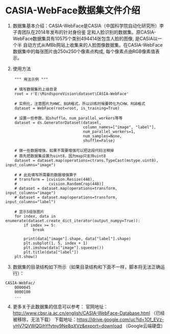 # CASIA-WebFace数据集文件介绍

1. 数据集基本介绍：CASIA-WebFace是CASIA（中国科学院自动化研究所）李子青团队在2014年发布的针对身份鉴 定和人脸识别的数据集。原CASIA-WebFace数据集具有10575个类别494414张包含人脸的图像,
   是CASIA以一个半 自动方式从IMBb网站上收集来的人脸图像数据集。在CASIA-WebFace数据集中的每张图片由250x250个像素点构成, 每个像素点由RGB像素值表示。

2. 使用方法

```
    """ 用法示例 """

    # 填写数据集的上级目录
    root = r'E:\MindsporeVision\dataset\CASIA-WebFace'

    # 实例化，注意图片为HWC、BGR格式，所以训练时候要转化为CHW、RGB格式
    dataset = WebFace(root=root, is_training=True)

    # 设置一些参数，如shuffle、num_parallel_workers等等
    dataset = ds.GeneratorDataset(dataset,
                                  column_names=["image", "label"],
                                  num_parallel_workers=1,
                                  num_samples=None,
                                  shuffle=False)

    # 做一些数据增强，如果不需要增强可以把这段代码注释掉
    # 首先把数据集设置为uint8，因为map只支持uint8
    dataset = dataset.map(operations=ctrans.TypeCast(mstype.uint8), input_columns="image")

    # # 此处填写所需要的数据增强算子
    # transform = [cvision.Resize(448),
    #              cvision.RandomCrop(448)]
    # dataset = dataset.map(operations=transform, input_columns="image")
    # dataset = dataset.map(operations=transform, input_columns="label")

    # 显示5组张图片
    for index, data in enumerate(dataset.create_dict_iterator(output_numpy=True)):
        if index >= 5:
            break

        print(data["image"].shape, data["label"].shape)
        plt.subplot(1, 5, index + 1)
        plt.imshow(data["image"].squeeze())
        plt.title(data["label"])
    plt.show()

```

3. 数据集的目录结构如下所示（如果目录结构和下面不一样，脚本将无法正确运行）：

```
CASIA-WebFac/
    0000045	
    0000100
    ...
```

4. 更多关于此数据集的信息可以参考： 官网地址：http://www.cbsr.ia.ac.cn/english/CASIA-WebFace-Database.html （已经被移除，无法下载）
   下载地址：https://drive.google.com/uc?id=1Of_EVz-yHV7QVWQGihYfvtny9Ne8qXVz&export=download （Google云端硬盘）
